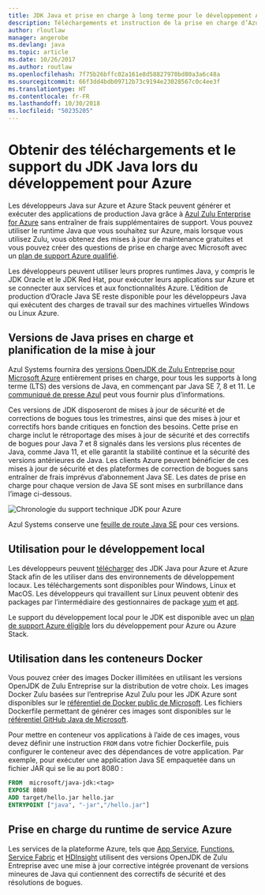 ```yaml
---
title: JDK Java et prise en charge à long terme pour le développement Azure
description: Téléchargements et instruction de la prise en charge d’Azure pour le développement et l’exécution d’applications Java.
author: rloutlaw
manager: angerobe
ms.devlang: java
ms.topic: article
ms.date: 10/26/2017
ms.author: routlaw
ms.openlocfilehash: 7f75b26bffc02a161e8d58827970bd80a3a6c48a
ms.sourcegitcommit: 66f3dd4bdb09712b73c9194e23028567c0c4ee3f
ms.translationtype: HT
ms.contentlocale: fr-FR
ms.lasthandoff: 10/30/2018
ms.locfileid: "50235205"
---
```

# <a name="get-java-jdk-downloads-and-support-when-developing-for-azure"></a>Obtenir des téléchargements et le support du JDK Java lors du développement pour Azure

Les développeurs Java sur Azure et Azure Stack peuvent générer et exécuter des applications de production Java grâce à [Azul Zulu Enterprise for Azure](https://www.azul.com/downloads/azure-only/zulu/) sans entraîner de frais supplémentaires de support. Vous pouvez utiliser le runtime Java que vous souhaitez sur Azure, mais lorsque vous utilisez Zulu, vous obtenez des mises à jour de maintenance gratuites et vous pouvez créer des questions de prise en charge avec Microsoft avec un [plan de support Azure qualifié](https://azure.microsoft.com/support/plans/).

Les développeurs peuvent utiliser leurs propres runtimes Java, y compris le JDK Oracle et le JDK Red Hat, pour exécuter leurs applications sur Azure et se connecter aux services et aux fonctionnalités Azure. L’édition de production d’Oracle Java SE reste disponible pour les développeurs Java qui exécutent des charges de travail sur des machines virtuelles Windows ou Linux Azure.

## <a name="supported-java-versions-and-update-schedule"></a>Versions de Java prises en charge et planification de la mise à jour

Azul Systems fournira des [versions OpenJDK de Zulu Entreprise pour Microsoft Azure](https://www.azul.com/downloads/azure-only/zulu/) entièrement prises en charge, pour tous les supports à long terme (LTS) des versions de Java, en commençant par Java SE 7, 8 et 11. Le [communiqué de presse Azul](https://www.azul.com/press_release/free-java-production-support-for-microsoft-azure-azure-stack) peut vous fournir plus d’informations.


Ces versions de JDK disposeront de mises à jour de sécurité et de corrections de bogues tous les trimestres, ainsi que des mises à jour et correctifs hors bande critiques en fonction des besoins.  Cette prise en charge inclut le rétroportage des mises à jour de sécurité et des correctifs de bogues pour Java 7 et 8 signalés dans les versions plus récentes de Java, comme Java 11, et elle garantit la stabilité continue et la sécurité des versions antérieures de Java.  Les clients Azure peuvent bénéficier de ces mises à jour de sécurité et des plateformes de correction de bogues sans entraîner de frais imprévus d’abonnement Java SE. Les dates de prise en charge pour chaque version de Java SE sont mises en surbrillance dans l’image ci-dessous.

![Chronologie du support technique JDK pour Azure](media/azure-jdk-support.png)

Azul Systems conserve une [feuille de route Java SE](https://www.azul.com/products/azul_support_roadmap/) pour ces versions.

## <a name="use-for-local-development"></a>Utilisation pour le développement local 

Les développeurs peuvent [télécharger](https://www.azul.com/downloads/azure-only/zulu/) des JDK Java pour Azure et Azure Stack afin de les utiliser dans des environnements de développement locaux. Les téléchargements sont disponibles pour Windows, Linux et MacOS. Les développeurs qui travaillent sur Linux peuvent obtenir des packages par l’intermédiaire des gestionnaires de package [yum](https://www.azul.com/downloads/azure-only/zulu/#yum-repo) et [apt](https://www.azul.com/downloads/azure-only/zulu/#apt-repo).

Le support du développement local pour le JDK est disponible avec un [plan de support Azure éligible](https://azure.microsoft.com/support/plans/) lors du développement pour Azure ou Azure Stack.

## <a name="use-in-docker-containers"></a>Utilisation dans les conteneurs Docker

Vous pouvez créer des images Docker illimitées en utilisant les versions OpenJDK de Zulu Entreprise sur la distribution de votre choix. Les images Docker Zulu basées sur l’entreprise Azul Zulu pour les JDK Azure sont disponibles sur le [référentiel de Docker public de Microsoft](https://hub.docker.com/r/microsoft/java-jdk/). Les fichiers Dockerfile permettant de générer ces images sont disponibles sur le [référentiel GitHub Java de Microsoft](https://github.com/Microsoft/java/tree/master/docker).

Pour mettre en conteneur vos applications à l’aide de ces images, vous devez définir une instruction `FROM` dans votre fichier Dockerfile, puis configurer le conteneur avec des dépendances de votre application. Par exemple, pour exécuter une application Java SE empaquetée dans un fichier JAR qui se lie au port 8080 :

```Dockerfile
FROM  microsoft/java-jdk:<tag>
EXPOSE 8080
ADD target/hello.jar hello.jar
ENTRYPOINT ["java", "-jar","/hello.jar"]
```

## <a name="azure-service-runtime-support"></a>Prise en charge du runtime de service Azure

Les services de la plateforme Azure, tels que [App Service](/azure/app-service/containers/), [Functions](/azure/azure-functions/functions-create-first-java-maven), [Service Fabric](/azure/service-fabric/) et [HDInsight](/azure/hdinsight/) utilisent des versions OpenJDK de Zulu Entreprise avec une mise à jour corrective intégrée provenant de versions mineures de Java qui contiennent des correctifs de sécurité et des résolutions de bogues.